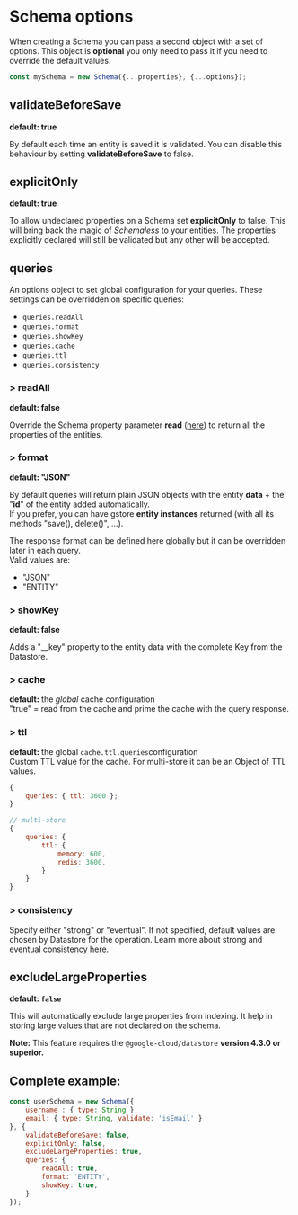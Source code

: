 # Schema options

When creating a Schema you can pass a second object with a set of options. This object is **optional** you only need to pass it if you need to override the default values.

```javascript
const mySchema = new Schema({...properties}, {...options});
```

## validateBeforeSave

**default: true**

By default each time an entity is saved it is validated. You can disable this behaviour by setting **validateBeforeSave** to false.

## explicitOnly

**default: true**

To allow undeclared properties on a Schema set **explicitOnly** to false. This will bring back the magic of _Schemaless_ to your entities. The properties explicitly declared will still be validated but any other will be accepted.

## queries

An options object to set global configuration for your queries. These settings can be overridden on specific queries:

* `queries.readAll`
* `queries.format`
* `queries.showKey`
* `queries.cache`
* `queries.ttl`
* `queries.consistency`

### &gt; readAll

**default: false**

Override the Schema property parameter **read** \([here](other-paremeters.md#read)\) to return all the properties of the entities.

### &gt; format

**default: "JSON"**

By default queries will return plain JSON objects with the entity **data** + the "**id**" of the entity added automatically.  
If you prefer, you can have gstore **entity instances** returned \(with all its methods "save\(\), delete\(\)", ...\).

The response format can be defined here globally but it can be overridden later in each query.  
Valid values are:

* "JSON"
* "ENTITY"

### &gt; showKey

**default: false**

Adds a "\_\_key" property to the entity data with the complete Key from the Datastore.

### &gt; cache

**default:** the _global_ cache configuration  
"true" = read from the cache and prime the cache with the query response.

### &gt; ttl

**default:** the global `cache.ttl.queries`configuration  
Custom TTL value for the cache. For multi-store it can be an Object of TTL values.

```javascript
{
    queries: { ttl: 3600 };
}

// multi-store
{
    queries: {
        ttl: {
            memory: 600,
            redis: 3600,
        }
    }
}
```

### &gt; consistency

Specify either "strong" or "eventual". If not specified, default values are chosen by Datastore for the operation. Learn more about strong and eventual consistency [here](https://cloud.google.com/datastore/docs/articles/balancing-strong-and-eventual-consistency-with-google-cloud-datastore).

## excludeLargeProperties

**default: `false`**

This will automatically exclude large properties from indexing. It help in storing large values that are not declared on the schema.

**Note:** This feature requires the `@google-cloud/datastore` **version 4.3.0 or superior.**

## Complete example:

```javascript
const userSchema = new Schema({
    username : { type: String },
    email: { type: String, validate: 'isEmail' }
}, {
    validateBeforeSave: false,
    explicitOnly: false,
    excludeLargeProperties: true,
    queries: {
        readAll: true,
        format: 'ENTITY',
        showKey: true,
    }
});
```


